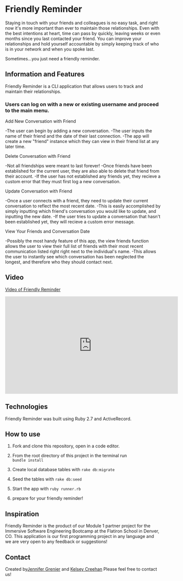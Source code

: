 # Friendly Reminder

Staying in touch with your friends and colleagues is no easy task, and right now it's more important than ever to maintain those relationships.
Even with the best intentions at heart, time can pass by quickly, leaving weeks or even months since you last contacted your friend.
You can improve your relationships and hold yourself accountable by simply keeping track of who is in your network and when you spoke last.

Sometimes...you just need a friendly reminder.

## Information and Features

Friendly Reminder is a CLI application that allows users to track and maintain their relationships.

### Users can log on with a new or existing username and proceed to the main menu.

Add New Conversation with Friend

-The user can begin by adding a new conversation. 
-The user inputs the name of their friend and the date of their last connection.
-The app will create a new "friend" instance which they can view in their friend list at any later time.

Delete Conversation with Friend

-Not all friendships were meant to last forever!
-Once friends have been established for the current user, they are also able to delete that friend from their account.
-If the user has not established any friends yet, they recieve a custom error that they must first log a new conversation.

Update Conversation with Friend

-Once a user connects with a friend, they need to update their current conversation to reflect the most recent date.
-This is easily accomplished by simply inputting which friend's conversation you would like to update, and inputting the new date. 
-If the user tries to update a conversation that hasn't been established yet, they will recieve a custom error message.

View Your Friends and Conversation Date

-Possibly the most handy feature of this app, the view friends function allows the user to view their full list of friends with their most recent communication listed right right next to the individual's name.
-This allows the user to instantly see which conversation has been neglected the longest, and therefore who they should contact next.

## Video

[Video of Friendly Reminder](https://youtu.be/CLVa68XU_8U)

<iframe width="560" height="315" src="https://www.youtube.com/embed/CLVa68XU_8U" frameborder="0" allow="accelerometer; autoplay; encrypted-media; gyroscope; picture-in-picture" allowfullscreen></iframe>

## Technologies

Friendly Reminder was built using Ruby 2.7 and ActiveRecord.

## How to use

1. Fork and clone this repository, open in a code editor.

2. From the root directory of this project in the terminal run  
    ```bundle install```

3. Create local database tables with
    ```rake db:migrate```

4. Seed the tables with
    ```rake db:seed```

5. Start the app with
    ```ruby runner.rb```

6. prepare for your friendly reminder!

## Inspiration

Friendly Reminder is the product of our Module 1 partner project for the Immersive Software Engineering Bootcamp at the Flatiron School in Denver, CO.
This application is our first programming project in any language and we are very open to any feedback or suggestions!

## Contact

Created by[Jennifer Grenier](https://www.linkedin.com/in/jennifer-a-grenier/) and [Kelsey Creehan](https://www.linkedin.com/in/kelsey-creehan-196b8a55/)
Please feel free to contact us!
